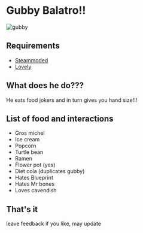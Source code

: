 # Gubby Balatro!!
![gubby](https://github.com/user-attachments/assets/b267b501-f86c-44e3-9da4-e6eb9ea0cbda)
## Requirements
* [Steammoded](https://github.com/Steamodded/smods)
* [Lovely]([https://github.com/Steamodded/smods](https://github.com/ethangreen-dev/lovely-injector?tab=readme-ov-file#manual-installation))
## What does he do???
He eats food jokers and in turn gives you hand size!!!
## List of food and interactions
* Gros michel
* Ice cream
* Popcorn
* Turtle bean
* Ramen
* Flower pot (yes)
* Diet cola (duplicates gubby)
* Hates Blueprint
* Hates Mr bones
* Loves cavendish
## That's it
leave feedback if you like, may update

